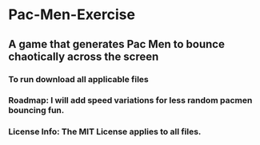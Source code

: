 # Pac-Men-Exercise
## A game that generates Pac Men to bounce chaotically across the screen
### To run download all applicable files
### Roadmap:  I will add speed variations for less random pacmen bouncing fun.
### License Info:  The MIT License applies to all files.
